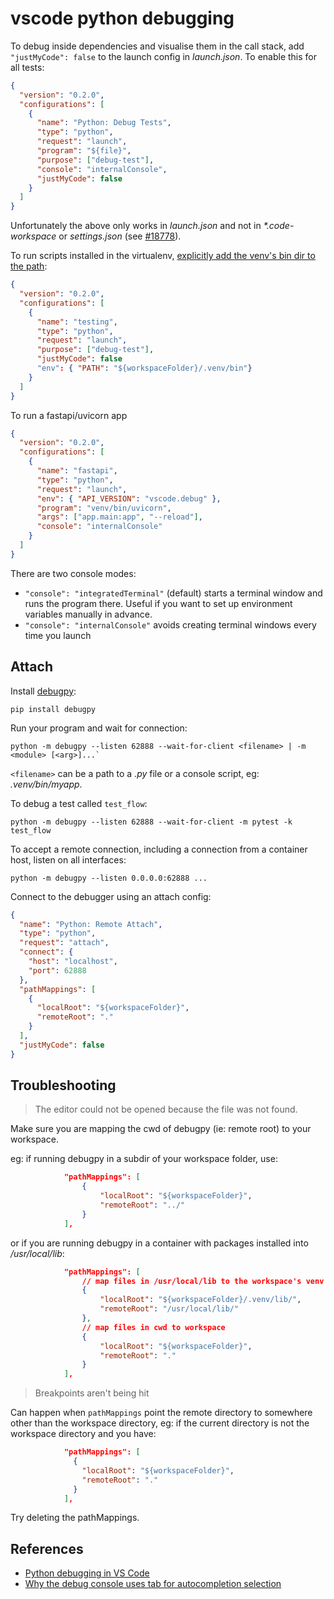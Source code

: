 # vscode python debugging

To debug inside dependencies and visualise them in the call stack, add `"justMyCode": false` to the launch config in _launch.json_. To enable this for all tests:

```json
{
  "version": "0.2.0",
  "configurations": [
    {
      "name": "Python: Debug Tests",
      "type": "python",
      "request": "launch",
      "program": "${file}",
      "purpose": ["debug-test"],
      "console": "internalConsole",
      "justMyCode": false
    }
  ]
}
```

Unfortunately the above only works in _launch.json_ and not in _\*.code-workspace_ or _settings.json_ (see [#18778](https://github.com/microsoft/vscode-python/issues/18778)).

To run scripts installed in the virtualenv, [explicitly add the venv's bin dir to the path](https://github.com/microsoft/vscode-python/issues/4300#issuecomment-1146749781):

```json
{
  "version": "0.2.0",
  "configurations": [
    {
      "name": "testing",
      "type": "python",
      "request": "launch",
      "purpose": ["debug-test"],
      "justMyCode": false
      "env": { "PATH": "${workspaceFolder}/.venv/bin"}
    }
  ]
}
```

To run a fastapi/uvicorn app

```json
{
  "version": "0.2.0",
  "configurations": [
    {
      "name": "fastapi",
      "type": "python",
      "request": "launch",
      "env": { "API_VERSION": "vscode.debug" },
      "program": "venv/bin/uvicorn",
      "args": ["app.main:app", "--reload"],
      "console": "internalConsole"
    }
  ]
}
```

There are two console modes:

- `"console": "integratedTerminal"` (default) starts a terminal window and runs the program there. Useful if you want to set up environment variables manually in advance.
- `"console": "internalConsole"` avoids creating terminal windows every time you launch

## Attach

Install [debugpy](https://github.com/microsoft/debugpy):

```
pip install debugpy
```

Run your program and wait for connection:

```
python -m debugpy --listen 62888 --wait-for-client <filename> | -m <module> [<arg>]...`
```

`<filename>` can be a path to a _.py_ file or a console script, eg: _.venv/bin/myapp_.

To debug a test called `test_flow`:

```
python -m debugpy --listen 62888 --wait-for-client -m pytest -k test_flow
```

To accept a remote connection, including a connection from a container host, listen on all interfaces:

```
python -m debugpy --listen 0.0.0.0:62888 ...
```

Connect to the debugger using an attach config:

```json
{
  "name": "Python: Remote Attach",
  "type": "python",
  "request": "attach",
  "connect": {
    "host": "localhost",
    "port": 62888
  },
  "pathMappings": [
    {
      "localRoot": "${workspaceFolder}",
      "remoteRoot": "."
    }
  ],
  "justMyCode": false
}
```

## Troubleshooting

> The editor could not be opened because the file was not found.

Make sure you are mapping the cwd of debugpy (ie: remote root) to your workspace.

eg: if running debugpy in a subdir of your workspace folder, use:

```json
            "pathMappings": [
                {
                    "localRoot": "${workspaceFolder}",
                    "remoteRoot": "../"
                }
            ],
```

or if you are running debugpy in a container with packages installed into _/usr/local/lib_:

```json
            "pathMappings": [
                // map files in /usr/local/lib to the workspace's venv
                {
                    "localRoot": "${workspaceFolder}/.venv/lib/",
                    "remoteRoot": "/usr/local/lib/"
                },
                // map files in cwd to workspace
                {
                    "localRoot": "${workspaceFolder}",
                    "remoteRoot": "."
                }
            ],
```

> Breakpoints aren't being hit

Can happen when `pathMappings` point the remote directory to somewhere other than the workspace directory, eg: if the current directory is not the workspace directory and you have:

```json
            "pathMappings": [
              {
                "localRoot": "${workspaceFolder}",
                "remoteRoot": "."
              }
            ],
```

Try deleting the pathMappings.

## References

- [Python debugging in VS Code](https://code.visualstudio.com/docs/python/debugging)
- [Why the debug console uses tab for autocompletion selection](https://github.com/microsoft/vscode/issues/108439#issuecomment-871521843)
